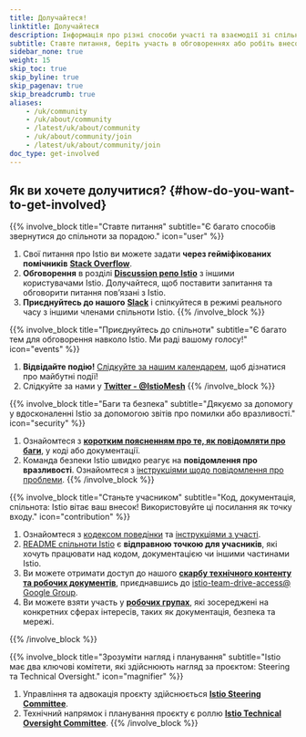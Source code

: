 ```yaml
---
title: Долучайтеся!
linktitle: Долучайтеся
description: Інформація про різні способи участі та взаємодії зі спільнотою Istio.
subtitle: Ставте питання, беріть участь в обговореннях або робіть внесок у розвиток Istio. Istio — це проєкт з відкритим вихідним кодом, який розвивається завдяки участі користувачів. Приєднуйтесь!
sidebar_none: true
weight: 15
skip_toc: true
skip_byline: true
skip_pagenav: true
skip_breadcrumb: true
aliases:
    - /uk/community
    - /uk/about/community
    - /latest/uk/about/community
    - /uk/about/community/join
    - /latest/uk/about/community/join
doc_type: get-involved
---
```


## Як ви хочете долучитися? {#how-do-you-want-to-get-involved}

{{% involve_block title="Ставте питання" subtitle="Є багато способів звернутися до спільноти за порадою." icon="user" %}}

1. Свої питання про Istio ви можете задати **через гейміфікованих помічників** [**Stack Overflow**](https://stackoverflow.com/questions/tagged/istio).
2. **Обговорення** в розділі [**Discussion репо Istio**](https://github.com/istio/istio/discussions) з іншими користувачами Istio. Долучайтеся, щоб поставити запитання та обговорити питання повʼязані з Istio.
3. **Приєднуйтесь до нашого** [**Slack**](https://slack.istio.io/) і спілкуйтеся в режимі реального часу з іншими членами спільноти Istio.
{{% /involve_block %}}

{{% involve_block title="Приєднуйтесь до спільноти" subtitle="Є багато тем для обговорення навколо Istio. Ми раді вашому голосу!" icon="events" %}}

1. **Відвідайте подію!** [Слідкуйте за нашим календарем](https://calendar.google.com/calendar/embed?src=i10ogf58krfbrsjai5qi16g4do@group.calendar.google.com), щоб дізнатися про майбутні події!
1. Слідкуйте за нами у [**Twitter - @IstioMesh**](https://twitter.com/IstioMesh)
{{% /involve_block %}}

{{% involve_block title="Баги та безпека" subtitle="Дякуємо за допомогу у вдосконаленні Istio за допомогою звітів про помилки або вразливості." icon="security" %}}

1. Ознайомтеся з [**коротким поясненням про те, як повідомляти про баги**](/docs/releases/bugs/), у коді або документації.
2. Команда безпеки Istio швидко реагує на **повідомлення про вразливості**. Ознайомтеся з [інструкціями щодо повідомлення про проблеми](/docs/releases/security-vulnerabilities/).
{{% /involve_block %}}

{{% involve_block title="Станьте учасником" subtitle="Код, документація, спільнота: Istio вітає ваш внесок! Використовуйте ці посилання як точку входу." icon="contribution" %}}

1. Ознайомтеся з [кодексом поведінки](https://github.com/istio/community/blob/master/CONTRIBUTING.md#code-of-conduct) та [інструкціями з участі](https://github.com/istio/community/blob/master/CONTRIBUTING.md).
1. [README спільноти Istio](https://github.com/istio/community/blob/master/README.md) є **відправною точкою для учасників**, які хочуть працювати над кодом, документацією чи іншими частинами Istio.
1. Ви можете отримати доступ до нашого [**скарбу технічного контенту та робочих документів**](https://drive.google.com/drive/folders/1l_zqgBq_yfc1PfbJiWsFubXBtAz22sau), приєднавшись до [istio-team-drive-access@ Google Group](https://groups.google.com/forum/#!forum/istio-team-drive-access).
1. Ви можете взяти участь у [**робочих групах**](https://github.com/istio/community/blob/master/WORKING-GROUPS.md), які зосереджені на конкретних сферах інтересів, таких як документація, безпека та мережі.
<!-- 1. Зацікавлені в допомозі з **документацією китайською мовою**? Приєднуйтесь до [Cloud Native Community (China)](https://cloudnativecn.com). -->
{{% /involve_block %}}

{{% involve_block title="Зрозуміти нагляд і планування" subtitle="Istio має два ключові комітети, які здійснюють нагляд за проєктом: Steering та Technical Oversight." icon="magnifier" %}}

1. Управління та адвокація проєкту здійснюється [**Istio Steering Committee**](https://github.com/istio/community/tree/master/steering).
2. Технічний напрямок і планування проєкту є роллю [**Istio Technical Oversight Committee**](https://github.com/istio/community/blob/master/TECH-OVERSIGHT-COMMITTEE.md).
{{% /involve_block %}}
